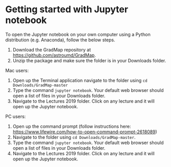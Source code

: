 # Getting started with Jupyter notebook
To open the Jupyter notebook on your own computer using a Python distribution (e.g. Anaconda), follow the below steps. 

1. Download the GradMap repository at https://github.com/astroumd/GradMap.
2. Unzip the package and make sure the folder is in your Downloads folder.

Mac users: 
1. Open up the Terminal application navigate to the folder using `cd Downloads/GradMap-master`
1. Type the command `jupyter notebook`. Your default web browser should open a list of files in your Downloads folder.
2. Navigate to the Lectures 2019 folder. Click on any lecture and it will open up the Jupyter notebook.

PC users:
1. Open up the command prompt (follow instructions here: https://www.lifewire.com/how-to-open-command-prompt-2618089)
2. Navigate to the folder using `cd Downloads/GradMap-master`.
1. Type the command `jupyter notebook`. Your default web browser should open a list of files in your Downloads folder.
2. Navigate to the Lectures 2019 folder. Click on any lecture and it will open up the Jupyter notebook.


